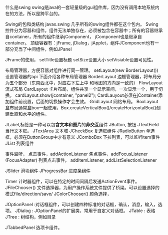 什么是swing
swing是java的一套轻量级的gui组件库，因为没有调用本地系统内在的方法，所以是跨平台的。

Swing的包和类结构
javax.swing 几乎所有的swing组件都在这个包内。
Swing 控件分为容器和组件。组件无法单独存在，必须被包含在容器中；所有的容器继承自container，所有的组件继承jComponent，
jComponent也是继承自container。
顶级容器有：jFrame, jDialog，jApplet，组件JComponent也有一部分充当了中间组件，例如JPanel

JFrame的使用，
setTitle设置标题
setSize设置大小
setVisiable设置可见性。

布局管理器，方便容器对组件进行同一管理。
setLayout(new BorderLayout()) 设置管理器的api
下面介绍各种布局管理器
BorderLayout 边框管理器，将布局分为五个部分（东南西北中，对应右下左上中 和地图的方向是一致的）
FlowLayout  流式布局
CardLayout  卡片布局，组件共享一个显示空间，一次显示一个，用于切换。 cardLayout.show(jcontainer, "panel2"); 
CardLauyout必须在jContainer添加组件前设置，后面的切换操作才会生效。
GridLayout  网格布局。
BoxLayout  盒布局通常盒box一起使用，Box.createVerticalBox()/createHorizontalBox()创建垂直和水平的组件。

JLabel,标签是一种可以包**含文本和图片**的**非交互**组件
JButton, 按钮
JTextField  当行文本框。
JTextArea   文本域
JCheckBox   复选框组件
JRadioButton  单选框，必须在ButtonGroup中才有意义
JComboBox   下拉列表，可以监听item事件
JList       列表组件

事件监听，
点击事件，addActionListener
焦点事件，addFocusListener (FocusAdapter)
列表点击事件， addItemListener, addListSelectionListener

JSlider  滑块组件
JProgressBar  进度条组件

Timer    计时器组件，可以在特定的时间间隔后发送ActionEvent事件。
JFileChooser()  文件选择器，为用户操作系统文件提供了桥梁。可以设置选择的模式file/direction/save/
JColorChooser()  颜色选择，

JOptionPanel :对话框组件，可以创建四种标准的对话框，确认，消息，输入，选项。
JDialog : JOptionPanel的扩展类，常用于自定义对话框。
JTable  : 表格
JTree   : 树结构，例如目录

JTabbedPanel   选项卡组件。





